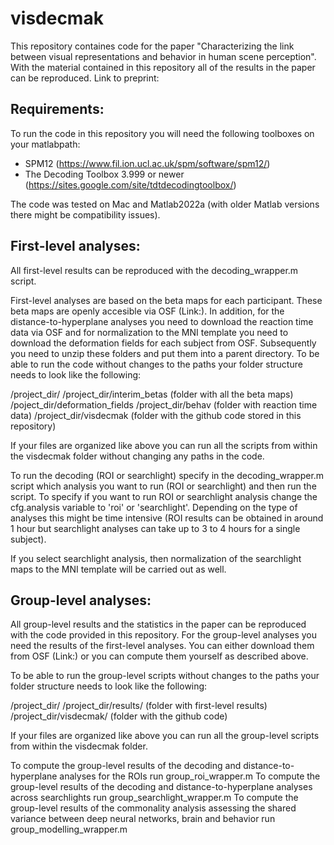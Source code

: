 # visdecmak
This repository containes code for the paper "Characterizing the link between visual representations and behavior in human scene perception". With the material contained in this repository all of the results in the paper can be reproduced. Link to preprint: 

## Requirements: 

To run the code in this repository you will need the following toolboxes on your matlabpath: 

- SPM12 (https://www.fil.ion.ucl.ac.uk/spm/software/spm12/)
- The Decoding Toolbox 3.999 or newer (https://sites.google.com/site/tdtdecodingtoolbox/) 

The code was tested on Mac and Matlab2022a (with older Matlab versions there might be compatibility issues). 

## First-level analyses:

All first-level results can be reproduced with the decoding_wrapper.m script. 

First-level analyses are based on the beta maps for each participant. These beta maps are openly accesible via OSF (Link:). 
In addition, for the distance-to-hyperplane analyses you need to download the reaction time data via OSF and for normalization to the MNI template you need to download the deformation fields for each subject from OSF. 
Subsequently you need to unzip these folders and put them into a parent directory. 
To be able to run the code without changes to the paths your folder structure needs to look like the following: 

/project_dir/
/project_dir/interim_betas (folder with all the beta maps)
/poject_dir/deformation_fields 
/project_dir/behav (folder with reaction time data) 
/project_dir/visdecmak (folder with the github code stored in this repository)

If your files are organized like above you can run all the scripts from within the visdecmak folder without changing any paths in the code.  

To run the decoding (ROI or searchlight) specify in the decoding_wrapper.m script which analysis you want to run (ROI or searchlight) and then run the script.
To specify if you want to run ROI or searchlight analysis change the cfg.analysis variable to 'roi' or 'searchlight'. 
Depending on the type of analyses this might be time intensive (ROI results can be obtained in around 1 hour but searchlight analyses can take up to 3 to 4 hours for a single subject). 

If you select searchlight analysis, then normalization of the searchlight maps to the MNI template will be carried out as well. 

## Group-level analyses: 

All group-level results and the statistics in the paper can be reproduced with the code provided in this repository.
For the group-level analyses you need the results of the first-level analyses. You can either download them from OSF (Link:) or you can compute them yourself as described above. 

To be able to run the group-level scripts without changes to the paths your folder structure needs to look like the following: 

/project_dir/
/project_dir/results/ (folder with first-level results) 
/project_dir/visdecmak/ (folder with the github code) 

If your files are organized like above you can run all the group-level scripts from within the visdecmak folder.  

To compute the group-level results of the decoding and distance-to-hyperplane analyses for the ROIs run group_roi_wrapper.m
To compute the group-level results of the decoding and distance-to-hyperplane analyses across searchlights run group_searchlight_wrapper.m
To compute the group-level results of the commonality analysis assessing the shared variance between deep neural networks, brain and behavior run group_modelling_wrapper.m 

